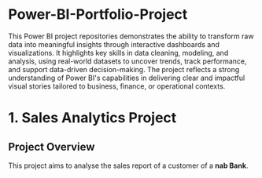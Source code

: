 # Power-BI-Portfolio-Project

This Power BI project repositories demonstrates the ability to transform raw data into meaningful insights through interactive dashboards and visualizations. It highlights key skills in data cleaning, modeling, and analysis, using real-world datasets to uncover trends, track performance, and support data-driven decision-making. The project reflects a strong understanding of Power BI's capabilities in delivering clear and impactful visual stories tailored to business, finance, or operational contexts.

# 1. Sales Analytics Project
## Project Overview
This project aims to analyse the sales report of a customer of a **nab Bank**.
